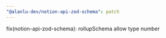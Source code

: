 ```yaml
---
"@alanlu-dev/notion-api-zod-schema": patch
---
```


fix(notion-api-zod-schema): rollupSchema allow type number
